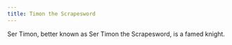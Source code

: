 ```yaml
---
title: Timon the Scrapesword
---
```


Ser Timon, better known as Ser Timon the Scrapesword, is a famed knight. 


